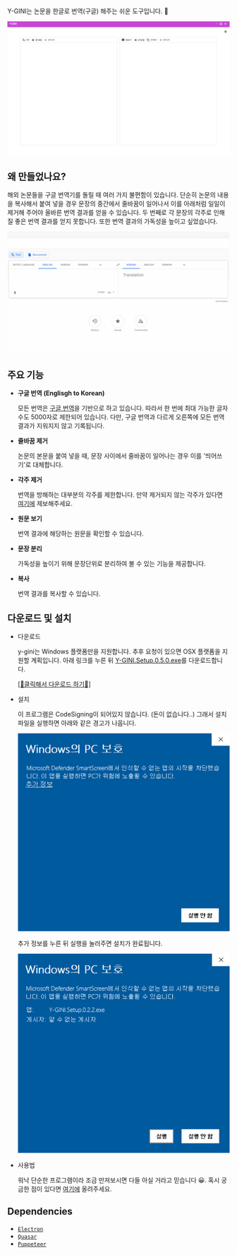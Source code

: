 Y-GINI는 논문을 한글로 번역(구글) 해주는 쉬운 도구입니다. 📖

![1](./images/y-gini.gif)

## 왜 만들었나요?

해외 논문들을 구글 번역기를 돌릴 때 여러 가지 불편함이 있습니다. 단순히 논문의 내용을 복사해서 붙여 넣을 경우 문장의 중간에서 줄바꿈이 일어나서 이를 아래처럼 일일이 제거해 주어야 올바른 번역 결과를 얻을 수 있습니다. 두 번째로 각 문장의 각주로 인해 질 좋은 번역 결과를 얻지 못합니다. 또한 번역 결과의 가독성을 높이고 싶었습니다.

![2](./images/google-translate.gif)

## 주요 기능

- **구글 번역 (Englisgh to Korean)**

  모든 번역은 [구글 번역](https://translate.google.com/)을 기반으로 하고 있습니다. 따라서 한 번에 최대 가능한 글자 수도 5000자로 제한되어 있습니다. 다만, 구글 번역과 다르게 오른쪽에 모든 번역 결과가 지워지지 않고 기록됩니다.

- **줄바꿈 제거**

  논문의 본문을 붙여 넣을 때, 문장 사이에서 줄바꿈이 일어나는 경우 이를 '띄어쓰기'로 대체합니다.

- **각주 제거**

  번역을 방해하는 대부분의 각주를 제한합니다. 만약 제거되지 않는 각주가 있다면 [여기에](https://github.com/sjquant/y-gini/issues) 제보해주세요.

- **원문 보기**

  번역 결과에 해당하는 원문을 확인할 수 있습니다.

- **문장 분리**

  가독성을 높이기 위해 문장단위로 분리하여 볼 수 있는 기능을 제공합니다.

- **복사**

  번역 결과를 복사할 수 있습니다.

## 다운로드 및 설치

- 다운로드

  y-gini는 Windows 플랫폼만을 지원합니다. 추후 요청이 있으면 OSX 플랫폼을 지원할 계획입니다. 아래 링크를 누른 뒤 [Y-GINI.Setup.0.5.0.exe](https://github.com/sjquant/y-gini/releases/download/0.2.5/Y-GINI.Setup.0.5.0.exe)를 다운로드합니다.

  [[📌클릭해서 다운로드 하기📌]](https://github.com/sjquant/y-gini/releases)

- 설치

  이 프로그램은 CodeSigning이 되어있지 않습니다. (돈이 없습니다..) 그래서 설치 파일을 실행하면 아래와 같은 경고가 나옵니다.

  ![3](./images/install-warning.png)

  추가 정보를 누른 뒤 실행을 눌러주면 설치가 완료됩니다.

  ![3](./images/install-warning-2.png)

- 사용법

  워낙 단순한 프로그램이라 조금 만져보시면 다들 아실 거라고 믿습니다 😀.
  혹시 궁금한 점이 있다면 [여기에](https://github.com/sjquant/y-gini/issues) 올려주세요.

## Dependencies

- [`Electron`](https://github.com/electron/electron)
- [`Quasar`](https://github.com/quasarframework/quasar)
- [`Puppeteer`](https://github.com/puppeteer/puppeteer)
